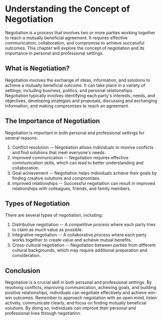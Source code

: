 Understanding the Concept of Negotiation
=================================================================

Negotiation is a process that involves two or more parties working together to reach a mutually beneficial agreement. It requires effective communication, collaboration, and compromise to achieve successful outcomes. This chapter will explore the concept of negotiation and its importance in personal and professional settings.

What is Negotiation?
--------------------

Negotiation involves the exchange of ideas, information, and solutions to achieve a mutually beneficial outcome. It can take place in a variety of settings, including business, politics, and personal relationships. Negotiation typically involves identifying each party's interests, needs, and objectives, developing strategies and proposals, discussing and exchanging information, and making compromises to reach an agreement.

The Importance of Negotiation
-----------------------------

Negotiation is important in both personal and professional settings for several reasons:

1. Conflict resolution -- Negotiation allows individuals to resolve conflicts and find solutions that meet everyone's needs.
2. Improved communication -- Negotiation requires effective communication skills, which can lead to better understanding and collaboration.
3. Goal achievement -- Negotiation helps individuals achieve their goals by finding creative solutions and compromises.
4. Improved relationships -- Successful negotiation can result in improved relationships with colleagues, friends, and family members.

Types of Negotiation
--------------------

There are several types of negotiation, including:

1. Distributive negotiation -- A competitive process where each party tries to claim as much value as possible.
2. Integrative negotiation -- A collaborative process where each party works together to create value and achieve mutual benefits.
3. Cross-cultural negotiation -- Negotiation between parties from different cultural backgrounds, which may require additional preparation and consideration.

Conclusion
----------

Negotiation is a crucial skill in both personal and professional settings. By resolving conflicts, improving communication, achieving goals, and building positive relationships, individuals can negotiate effectively and achieve win-win outcomes. Remember to approach negotiation with an open mind, listen actively, communicate clearly, and focus on finding mutually beneficial solutions. By doing so, individuals can improve their personal and professional lives through negotiation.
